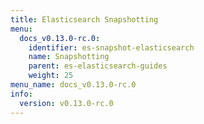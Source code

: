 ```yaml
---
title: Elasticsearch Snapshotting
menu:
  docs_v0.13.0-rc.0:
    identifier: es-snapshot-elasticsearch
    name: Snapshotting
    parent: es-elasticsearch-guides
    weight: 25
menu_name: docs_v0.13.0-rc.0
info:
  version: v0.13.0-rc.0
---
```


